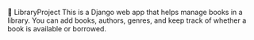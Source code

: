 📘 LibraryProject
This is a Django web app that helps manage books in a library. You can add books, authors, genres, and keep track of whether a book is available or borrowed.
